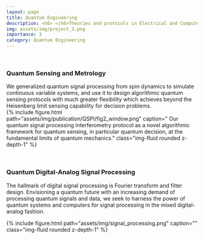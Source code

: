 ```yaml
---
layout: page
title: Quantum Engineering 
description: <h6> </h6>Theories and protocols in Electrical and Computer Engineering (ECE) have been developed largely based on intuitions from classical physics. As quantum devices and signals play increasingly important roles, QIS will be indispensible to the emerging field of Quantum ECE. We are interested in investigating possible quantum advantages brought by QIS in a variety of topics including sensing/metrology/decision-making, digital-analog signal processing, and computer security.
img: assets/img/project_3.png
importance: 3
category: Quantum Engineering 
---
```



<p>&nbsp;</p>
<h3><b>Quantum Sensing and Metrology</b></h3>
We generalized quantum signal processing from spin dynamics to simulate continuous variable systems, and use it to design algorithmic quantum sensing protocols with much greater flexibility which achieves beyond the Heisenberg limit sensing capability for decision problems.

<div class="row justify-content-sm-center">
    <div class="col-sm-7 mt-3 mt-md-0">
        {% include figure.html path="assets/img/publication/QSPI/fig2_window.png" caption=" Our quantum signal processing interferometry protocol as a novel algorithmic framework for quantum sensing, in particular quantum decision, at the fundamental limits of quantum mechanics." class="img-fluid rounded z-depth-1" %}
    </div>
</div>



<p>&nbsp;</p>
<h3><b>Quantum Digital-Analog Signal Processing</b></h3>

The hallmark of digital signal processing is Fourier transform and filter design. Envisioning a quantum future with an increasing demand of processing quantum signals and data, we seek to harness the power of quantum systems and computers for signal processing in the mixed digital-analog fashion.
<div class="row justify-content-sm-center">
    <div class="col-sm-7 mt-3 mt-md-0">
        {% include figure.html path="assets/img/signal_processing.png" caption="" class="img-fluid rounded z-depth-1" %}
    </div>
</div>


